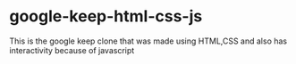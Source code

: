 # google-keep-html-css-js
This is the google keep clone that was made using HTML,CSS and also has interactivity because of javascript
